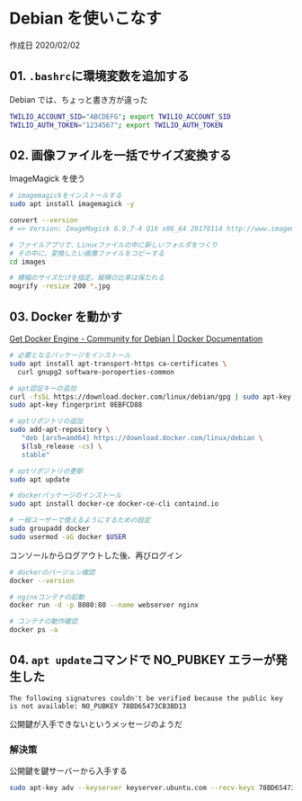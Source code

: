 # Debian を使いこなす

作成日 2020/02/02

## 01. `.bashrc`に環境変数を追加する

Debian では、ちょっと書き方が違った

```bash
TWILIO_ACCOUNT_SID="ABCDEFG"; export TWILIO_ACCOUNT_SID
TWILIO_AUTH_TOKEN="1234567"; export TWILIO_AUTH_TOKEN
```

## 02. 画像ファイルを一括でサイズ変換する

ImageMagick を使う

```bash
# imagemagickをインストールする
sudo apt install imagemagick -y

convert --version
# => Version: ImageMagick 6.9.7-4 Q16 x86_64 20170114 http://www.imagemagick.org

# ファイルアプリで、Linuxファイルの中に新しいフォルダをつくり
# その中に、変換したい画像ファイルをコピーする
cd images

# 横幅のサイズだけを指定。縦横の比率は保たれる
mogrify -resize 200 *.jpg
```

## 03. Docker を動かす

[Get Docker Engine \- Community for Debian \| Docker Documentation](https://docs.docker.com/install/linux/docker-ce/debian/)

```bash
# 必要となるパッケージをインストール
sudo apt install apt-transport-https ca-certificates \
  curl gnupg2 software-poroperties-common

# apt認証キーの追加
curl -fsSL https://download.docker.com/linux/debian/gpg | sudo apt-key add -
sudo apt-key fingerprint 0EBFCD88

# aptリポジトリの追加
sudo add-apt-repository \
   "deb [arch=amd64] https://download.docker.com/linux/debian \
   $(lsb_release -cs) \
   stable"

# aptリポジトリの更新
sudo apt update

# dockerパッケージのインストール
sudo apt install docker-ce docker-ce-cli containd.io

# 一般ユーザーで使えるようにするための設定
sudo groupadd docker
sudo usermod -aG docker $USER
```

コンソールからログアウトした後、再びログイン

```bash
# dockerのバージョン確認
docker --version

# nginxコンテナの起動
docker run -d -p 8080:80 --name webserver nginx

# コンテナの動作確認
docker ps -a
```

## 04. `apt update`コマンドで NO_PUBKEY エラーが発生した

```text
The following signatures couldn't be verified because the public key is not available: NO_PUBKEY 78BD65473CB3BD13
```

公開鍵が入手できないというメッセージのようだ

### 解決策

公開鍵を鍵サーバーから入手する

```bash
sudo apt-key adv --keyserver keyserver.ubuntu.com --recv-keys 78BD65473CB3BD13
```
